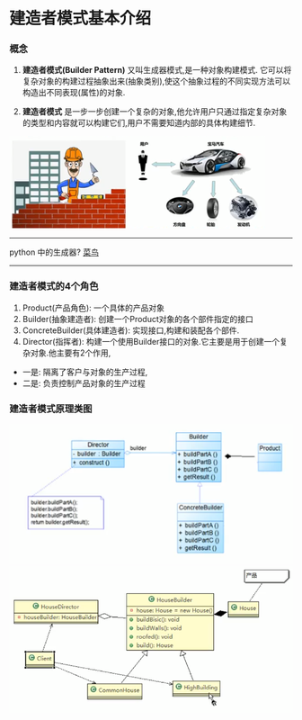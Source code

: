 
 
 
 # 建造者模式基本介绍
 
 ### 概念
 
 1. __建造者模式(Builder Pattern)__ 又叫生成器模式,是一种对象构建模式.
 它可以将复杂对象的构建过程抽象出来(抽象类别),使这个抽象过程的不同实现方法可以构造出不同表现(属性)的对象.
 
 2. __建造者模式__ 是一步一步创建一个复杂的对象,他允许用户只通过指定复杂对象的类型和内容就可以构建它们,用户不需要知道内部的具体构建细节.
 
 ![](./img/QQ截图20210204160131.png)
 
 ---
 python 中的生成器? [菜鸟](https://www.runoob.com/python3/python3-iterator-generator.html)
 
 ---
 
 
 ### 建造者模式的4个角色
 
 1. Product(产品角色): 一个具体的产品对象
 2. Builder(抽象建造者): 创建一个Product对象的各个部件指定的接口
 3. ConcreteBuilder(具体建造者): 实现接口,构建和装配各个部件.
 4. Director(指挥者): 构建一个使用Builder接口的对象.它主要是用于创建一个复杂对象.他主要有2个作用,
 - 一是: 隔离了客户与对象的生产过程,
 - 二是: 负责控制产品对象的生产过程
 
 
 ### 建造者模式原理类图
 
 ![](./img/QQ截图20210204163046.png)
 ![](./img/QQ截图20210204164548.png)
 
 